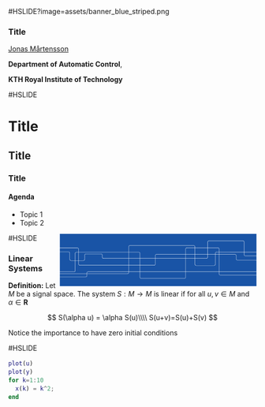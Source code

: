 #HSLIDE?image=assets/banner_blue_striped.png
### Title

[Jonas Mårtensson](mailto:jonas1@kth.se)

**Department of Automatic Control**,

**KTH Royal Institute of Technology**

#HSLIDE

# Title
## Title
### Title
#### Agenda

- Topic 1
- Topic 2

<img src="assets/banner_blue_striped.png" style="width: 400px;" align="right" />

#HSLIDE

### Linear Systems

**Definition:** Let $M$ be a signal
space. The system $S:M\rightarrow M$ is linear if for all $u,v\in M$ and $\alpha\in \mathbf{R}$

$$
S(\alpha u) = \alpha S(u)\\\\
S(u+v)=S(u)+S(v)
$$

Notice the importance to have zero initial conditions

#HSLIDE

```matlab
plot(u)
plot(y)
for k=1:10
  x(k) = k^2;
end
```
